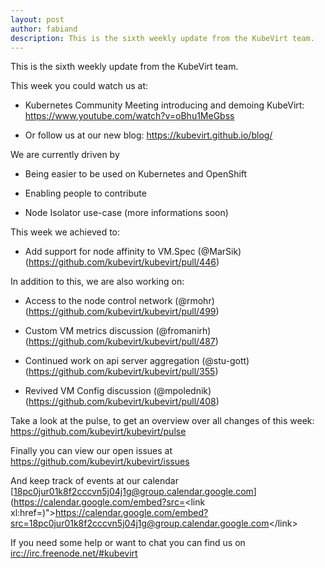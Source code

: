 ```yaml
---
layout: post
author: fabiand
description: This is the sixth weekly update from the KubeVirt team.
---
```

This is the sixth weekly update from the KubeVirt team.

This week you could watch us at:

-   Kubernetes Community Meeting introducing and demoing KubeVirt:
    <https://www.youtube.com/watch?v=oBhu1MeGbss>

-   Or follow us at our new blog: <https://kubevirt.github.io/blog/>

<!-- more -->
We are currently driven by

-   Being easier to be used on Kubernetes and OpenShift

-   Enabling people to contribute

-   Node Isolator use-case (more informations soon)

This week we achieved to:

-   Add support for node affinity to VM.Spec (@MarSik)
    (<https://github.com/kubevirt/kubevirt/pull/446>)

In addition to this, we are also working on:

-   Access to the node control network (@rmohr)
    (<https://github.com/kubevirt/kubevirt/pull/499>)

-   Custom VM metrics discussion (@fromanirh)
    (<https://github.com/kubevirt/kubevirt/pull/487>)

-   Continued work on api server aggregation (@stu-gott)
    (<https://github.com/kubevirt/kubevirt/pull/355>)

-   Revived VM Config discussion (@mpolednik)
    (<https://github.com/kubevirt/kubevirt/pull/408>)

Take a look at the pulse, to get an overview over all changes of this
week: <https://github.com/kubevirt/kubevirt/pulse>

Finally you can view our open issues at
<https://github.com/kubevirt/kubevirt/issues>

And keep track of events at our calendar
[18pc0jur01k8f2cccvn5j04j1g@group.calendar.google.com](https://calendar.google.com/embed?src=<link xl:href=)"&gt;https://calendar.google.com/embed?src=<18pc0jur01k8f2cccvn5j04j1g@group.calendar.google.com>&lt;/link&gt;

If you need some help or want to chat you can find us on
<irc://irc.freenode.net/#kubevirt>
